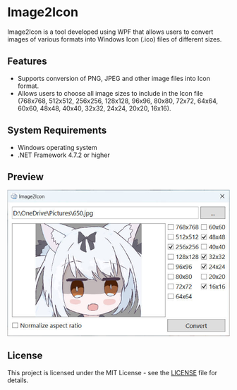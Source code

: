 ﻿# Image2Icon

Image2Icon is a tool developed using WPF that allows users to convert images of various formats into Windows Icon (.ico) files of different sizes.

## Features

- Supports conversion of PNG, JPEG and other image files into Icon format.
- Allows users to choose all image sizes to include in the Icon file (768x768, 512x512, 256x256, 128x128, 96x96, 80x80, 72x72, 64x64, 60x60, 48x48, 40x40, 32x32, 24x24, 20x20, 16x16).

## System Requirements

- Windows operating system
- .NET Framework 4.7.2 or higher

## Preview

![Preview1](Previews/Preview1.jpg)

## License

This project is licensed under the MIT License - see the [LICENSE](LICENSE.md) file for details.
